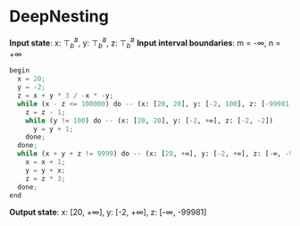 # DeepNesting

**Input state**: x: $⊤_{b}^{\text{\#}}$, y: $⊤_{b}^{\text{\#}}$, z: $⊤_{b}^{\text{\#}}$
**Input interval boundaries**: m = -∞, n = +∞
```python
begin
  x = 20;
  y = -2;
  z = x + y * 3 / -x * -y;
  while (x - z <= 100000) do -- (x: [20, 20], y: [-2, 100], z: [-99981, -1])
    z = z - 1;
    while (y != 100) do -- (x: [20, 20], y: [-2, +∞], z: [-2, -2])
      y = y + 1;
    done;
  done;
  while (x + y + z != 9999) do -- (x: [20, +∞], y: [-2, +∞], z: [-∞, -99981])
    x = x + 1;
    y = y + x;
    z = z * 3;
  done;
end
```
**Output state**: x: [20, +∞], y: [-2, +∞], z: [-∞, -99981]
